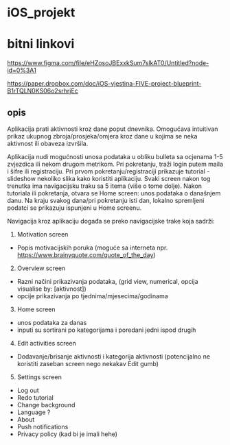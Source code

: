# iOS_projekt

# bitni linkovi 
https://www.figma.com/file/eHZosoJBExxkSum7slkAT0/Untitled?node-id=0%3A1

https://paper.dropbox.com/doc/iOS-vjestina-FIVE-project-blueprint-B1rTQLN0KS06o2srhrjEc
## opis

Aplikacija prati aktivnosti kroz dane poput dnevnika. Omogućava intuitivan prikaz ukupnog zbroja/prosjeka/omjera kroz dane u kojima se neka aktivnost ili obaveza izvršila.

Aplikacija nudi mogućnosti unosa podataka u obliku bulleta sa ocjenama 1-5 zvjezdica ili nekom drugom metrikom.
Pri pokretanju, traži login putem maila i šifre ili registraciju.
Pri prvom pokretanju/registraciji prikazuje tutorial - slideshow nekoliko slika kako koristiti aplikaciju.
Svaki screen nakon tog trenutka ima navigacijsku traku sa 5 itema (više o tome dolje).
Nakon tutoriala ili pokretanja, otvara se Home screen: unos podataka o današnjem danu.
Na kraju svakog dana/pri pokretanju isti dan, lokalno spremljeni podatci se prikazuju ispunjeni u Home screenu.

Navigacija kroz aplikaciju događa se preko navigacijske trake koja sadrži:
1. Motivation screen
- Popis motivacijskih poruka (moguće sa interneta npr. https://www.brainyquote.com/quote_of_the_day)
2. Overview screen
- Razni načini prikazivanja podataka, (grid view, numerical, opcija visualise by: [aktivnost])
- opcije prikazivanja po tjednima/mjesecima/godinama
3. Home screen
- unos podataka za danas
- inputi su sortirani po kategorijama i poredani jedni ispod drugih
4. Edit activities screen
- Dodavanje/brisanje aktivnosti i kategorija aktivnosti (potencijalno ne koristiti zaseban screen nego nekakav Edit gumb)
5. Settings screen
- Log out
- Redo tutorial
- Change background
- Language ?
- About
- Push notifications
- Privacy policy (kad bi je imali hehe)
